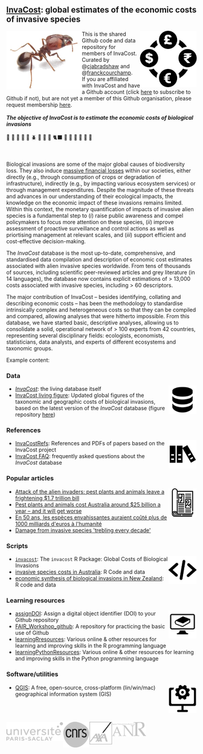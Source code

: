 ## <a href="http://invacost.fr">InvaCost</a>: global estimates of the economic costs of invasive species
<img src="profile/bha.jpg" alt="" width="200" align="left" />
<img src="profile/currency.webp" alt="" width="150" align="right" />

This is the shared Github code and data repository for members of InvaCost. Curated by @<a href="https://github.com/cjabradshaw">cjabradshaw</a> and @<a href="https://github.com/franckcourchamp">franckcourchamp</a>.
<br>
If you are affiliated with InvaCost and have a Github account (click <a href="https://github.com/signup?ref_cta=Sign+up&ref_loc=header+logged+out&ref_page=%2F&source=header-home">here</a> to subscribe to Github if not), but are not yet a member of this Github organisation, please request membership <a href="mailto:corey.bradshaw@flinders.edu.au?subject=Please add me to the InvaCost Github page&body=Hello Corey,%20%0D%0A%20%0D%0APlease add me to the Github organisation page using my account name: @[your Github account handle].%20%0D%0A%20%0D%0AThank you,">here</a>.<br>
<br>
<strong><em>The objective of InvaCost is to estimate the economic costs of biological invasions</em></strong>
<br>
<br> 🐜 🌿 🐀 🐍 🐇 🪲 🐗 🐛 🐃 🐈‍⬛ 🌺 🐫 🌵 🌱 🌼 🐚 <br>
<br>
<br>

Biological invasions are some of the major global causes of biodiversity loss. They also induce <a href="https://theconversation.com/attack-of-the-alien-invaders-pest-plants-and-animals-leave-a-frightening-1-7-trillion-bill-158628">massive financial losses</a> within our societies, either directly (e.g., through consumption of crops or degradation of infrastructure), indirectly (e.g., by impacting various ecosystem services) or through management expenditures. Despite the magnitude of these threats and advances in our understanding of their ecological impacts, the knowledge on the economic impact of these invasions remains limited. Within this context, the monetary quantification of impacts of invasive alien species is a fundamental step to (<em>i</em>) raise public awareness and compel policymakers to focus more attention on these species, (<em>ii</em>) improve assessment of proactive surveillance and control actions as well as priortising management at relevant scales, and (<em>iii</em>) support efficient and cost-effective decision-making.

The <em>InvaCost</em> database is the most up-to-date, comprehensive, and standardised data compilation and description of economic cost estimates associated with alien invasive species worldwide. From tens of thousands of sources, including scientific peer-reviewed articles and grey literature (in 14 languages), the database now contains explicit estimations of > 13,000 costs associated with invasive species, including > 60 descriptors.

The major contribution of InvaCost – besides identifying, collating and describing economic costs – has been the methodology to standardise intrinsically complex and heterogeneous costs so that they can be compiled and compared, allowing analyses that were hitherto impossible. From this database, we have started basic, descriptive analyses, allowing us to consolidate a solid, operational network of > 100 experts from 42 countries, representing several disciplinary fields: ecologists, economists, statisticians, data analysts, and experts of different ecosystems and taxonomic groups.


Example content:

### Data
<img src="profile/databaseLogo.png" alt="" width="75" align="right" />

- <a href="https://figshare.com/articles/dataset/InvaCost_References_and_description_of_economic_cost_estimates_associated_with_biological_invasions_worldwide_/12668570/5"><em>InvaCost</em></a>: the living database itself
- <a href="https://borisleroy.com/invacost/invacost_livingfigure.html">InvaCost living figure</a>: Updated global figures of the taxonomic and geographic costs of biological invasions, based on the latest version of the <em>InvaCost</em> database (figure repository <a href="https://github.com/InvaCost/invacost_livingfigure">here</a>) 

### References
<img src="profile/refsLogo.png" alt="" width="75" align="right" />

- <a href="https://github.com/InvaCost/InvaCostRefs/">InvaCostRefs</a>: References and PDFs of papers based on the InvaCost project
- <a href="https://github.com/InvaCost/invacost_FAQ">InvaCost FAQ</a>: frequently asked questions about the <em>InvaCost</em> database

### Popular articles
<img src="profile/magIcon.png" alt="" width="75" align="right" />

- <a href="https://theconversation.com/attack-of-the-alien-invaders-pest-plants-and-animals-leave-a-frightening-1-7-trillion-bill-158628">Attack of the alien invaders: pest plants and animals leave a frightening $1.7 trillion bill</a>
- <a href="https://theconversation.com/pest-plants-and-animals-cost-australia-around-25-billion-a-year-and-it-will-get-worse-164969">Pest plants and animals cost Australia around $25 billion a year – and it will get worse</a>
- <a href="https://www.geo.fr/environnement/en-50-ans-les-especes-envahissantes-auraient-coute-plus-de-1000-milliards-deuros-a-lhumanite-204258">En 50 ans, les espèces envahissantes auraient coûté plus de 1000 milliards d'euros à l'humanité</a>
- <a href="https://www.theguardian.com/environment/2021/mar/31/damage-from-alien-species-invasions-trebling-every-decade">Damage from invasive species 'trebling every decade'</a>

### Scripts
<img src="profile/scriptsLogo.png" alt="" width="75" align="right" />

- <a href="https://github.com/InvaCost/invacost"><code>invacost</code></a>: The <code>invacost</code> R Package: Global Costs of Biological Invasions
- <a href="https://github.com/InvaCost/InvasiveSppCostsAustralia">invasive species costs in Australia</a>: R Code and data
- <a href="https://github.com/InvaCost/invacost-NZ">economic synthesis of biological invasions in New Zealand</a>: R code and data

### Learning resources
<img src="profile/learningLogo.png" alt="" width="75" align="right" />

- <a href="https://github.com/CABAH/assignDOI">assignDOI</a>: Assign a digital object identifier (DOI) to your Github repository
- <a href="https://github.com/CABAH/FAIR_Workshop_github">FAIR_Workshop_github</a>: A repository for practicing the basic use of Github
- <a href="https://github.com/InvaCost/learningRresources-1">learningRresources</a>: Various online & other resources for learning and improving skills in the R programming language
- <a href="https://github.com/CABAH/learningPythonResources">learningPythonResources</a>: Various online & other resources for learning and improving skills in the Python programming language

### Software/utilities
<img src="profile/softwareLogo.png" alt="" width="75" align="right" />

- <a href="https://github.com/CABAH/QGIS">QGIS</a>: A free, open-source, cross-platform (lin/win/mac) geographical information system (GIS)

<br>
<br>
<br>
<a href="https://www.universite-paris-saclay.fr/"><img src="profile/logo_UPS.png" alt="" width="150" align="left" /></a>
<a href="https://www.cnrs.fr/"><img src="profile/logo_CNRS.png" alt="" width="70" align="left" /></a>
<img src="profile/logo_AXA.png" alt="" width="60" align="left" />
<a href="https://anr.fr/fr/"><img src="profile/logo_ANR.png" alt="" width="90" align="left" /></a>

